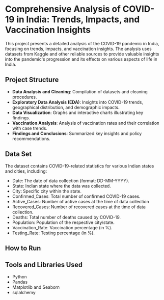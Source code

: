 # Comprehensive Analysis of COVID-19 in India: Trends, Impacts, and Vaccination Insights

This project presents a detailed analysis of the COVID-19 pandemic in India, focusing on trends, impacts, and vaccination insights. The analysis uses datasets from Kaggle and other reliable sources to provide valuable insights into the pandemic's progression and its effects on various aspects of life in India.

## Project Structure

- **Data Analysis and Cleaning**: Compilation of datasets and cleaning procedures.
- **Exploratory Data Analysis (EDA)**: Insights into COVID-19 trends, geographical distribution, and demographic impacts.
- **Data Visualization**: Graphs and interactive charts illustrating key findings.
- **Vaccination Analysis**: Analysis of vaccination rates and their correlation with case trends.
- **Findings and Conclusions**: Summarized key insights and policy recommendations.

## Data Set

The dataset contains COVID-19-related statistics for various Indian states and cities, including:
* Date: The date of data collection (format: DD-MM-YYYY).
* State: Indian state where the data was collected.
* City: Specific city within the state.
* Confirmed_Cases: Total number of confirmed COVID-19 cases.
* Active_Cases: Number of active cases at the time of data collection
* Recovered_Cases: Number of recovered cases at the time of data collection.
* Deaths: Total number of deaths caused by COVID-19.
* Population: Population of the respective city/state.
* Vaccination_Rate: Vaccination percentage (in %).
* Testing_Rate: Testing percentage (in %).

## How to Run


## Tools and Libraries Used

- Python
- Pandas
- Matplotlib and Seaborn
- sqlalchemy


